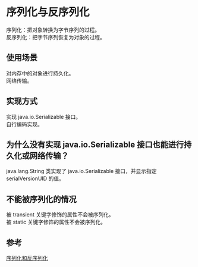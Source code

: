 # 序列化与反序列化

序列化：把对象转换为字节序列的过程。  
反序列化：把字节序列恢复为对象的过程。

## 使用场景
对内存中的对象进行持久化。  
网络传输。

## 实现方式
实现 java.io.Serializable 接口。  
自行编码实现。

## 为什么没有实现 java.io.Serializable 接口也能进行持久化或网络传输？
java.lang.String 类实现了 java.io.Serializable 接口，并显示指定 serialVersionUID 的值。

## 不能被序列化的情况
被 transient 关键字修饰的属性不会被序列化。  
被 static 关键字修饰的属性不会被序列化。

## 参考
[序列化和反序列化](https://mp.weixin.qq.com/s/KgyvDQ_kNwmqp2duqtkFBA)  
